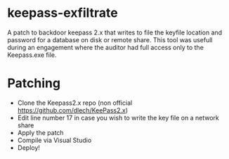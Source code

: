 # keepass-exfiltrate
A patch to backdoor keepass 2.x that writes to file the keyfile location and password for a database on disk or remote share. This tool was usefull during an engagement where the auditor had full access only to the Keepass.exe file. 

# Patching

* Clone the Keepass2.x repo (non official https://github.com/dlech/KeePass2.x)
* Edit line number 17 in case you wish to write the key file on a network share
* Apply the patch
* Compile via Visual Studio
* Deploy!
